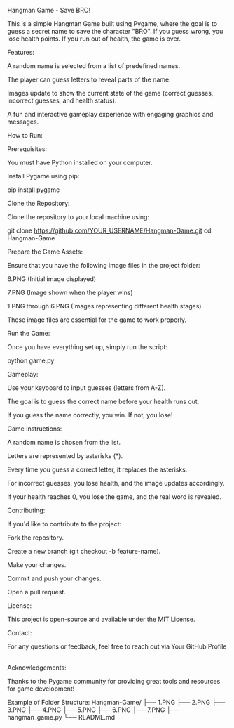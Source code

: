 Hangman Game - Save BRO!

This is a simple Hangman Game built using Pygame, where the goal is to guess a secret name to save the character "BRO". If you guess wrong, you lose health points. If you run out of health, the game is over.

Features:

A random name is selected from a list of predefined names.

The player can guess letters to reveal parts of the name.

Images update to show the current state of the game (correct guesses, incorrect guesses, and health status).

A fun and interactive gameplay experience with engaging graphics and messages.

How to Run:

Prerequisites:

You must have Python installed on your computer.

Install Pygame using pip:

pip install pygame


Clone the Repository:

Clone the repository to your local machine using:

git clone https://github.com/YOUR_USERNAME/Hangman-Game.git
cd Hangman-Game


Prepare the Game Assets:

Ensure that you have the following image files in the project folder:

6.PNG (Initial image displayed)

7.PNG (Image shown when the player wins)

1.PNG through 6.PNG (Images representing different health stages)

These image files are essential for the game to work properly.

Run the Game:

Once you have everything set up, simply run the script:

python game.py


Gameplay:

Use your keyboard to input guesses (letters from A-Z).

The goal is to guess the correct name before your health runs out.

If you guess the name correctly, you win. If not, you lose!

Game Instructions:

A random name is chosen from the list.

Letters are represented by asterisks (*).

Every time you guess a correct letter, it replaces the asterisks.

For incorrect guesses, you lose health, and the image updates accordingly.

If your health reaches 0, you lose the game, and the real word is revealed.

Contributing:

If you'd like to contribute to the project:

Fork the repository.

Create a new branch (git checkout -b feature-name).

Make your changes.

Commit and push your changes.

Open a pull request.

License:

This project is open-source and available under the MIT License.

Contact:

For any questions or feedback, feel free to reach out via Your GitHub Profile
.

Acknowledgements:

Thanks to the Pygame community for providing great tools and resources for game development!

Example of Folder Structure:
Hangman-Game/
├── 1.PNG
├── 2.PNG
├── 3.PNG
├── 4.PNG
├── 5.PNG
├── 6.PNG
├── 7.PNG
├── hangman_game.py
└── README.md
